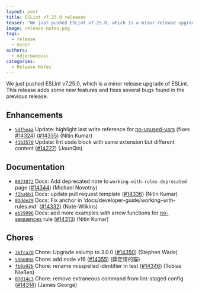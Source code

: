 ```yaml
---
layout: post
title: ESLint v7.25.0 released
teaser: "We just pushed ESLint v7.25.0, which is a minor release upgrade of ESLint. This release adds some new features and fixes several bugs found in the previous release."
image: release-notes.png
tags:
  - release
  - minor
authors:
  - mdjermanovic
categories:
  - Release Notes
---
```


We just pushed ESLint v7.25.0, which is a minor release upgrade of ESLint. This release adds some new features and fixes several bugs found in the previous release.










## Enhancements


* [`5df5e4a`](https://github.com/eslint/eslint/commit/5df5e4a9976964fcf4dc67e241d4e22ec1370fe0) Update: highlight last write reference for [no-unused-vars](/docs/rules/no-unused-vars) (fixes [#14324](https://github.com/eslint/eslint/issues/14324)) ([#14335](https://github.com/eslint/eslint/issues/14335)) (Nitin Kumar)
* [`41b3570`](https://github.com/eslint/eslint/commit/41b3570b6c014c534bb3208ed00050fd99842101) Update: lint code block with same extension but different content ([#14227](https://github.com/eslint/eslint/issues/14227)) (JounQin)






## Documentation


* [`0023872`](https://github.com/eslint/eslint/commit/00238729329b86b4f8af89ebfe278da3095a6075) Docs: Add deprecated note to `working-with-rules-deprecated` page ([#14344](https://github.com/eslint/eslint/issues/14344)) (Michael Novotny)
* [`f2babb1`](https://github.com/eslint/eslint/commit/f2babb1069194166e0ac1afd1269bbd06ac299b6) Docs: update pull request template ([#14336](https://github.com/eslint/eslint/issues/14336)) (Nitin Kumar)
* [`02dde29`](https://github.com/eslint/eslint/commit/02dde29eeb523ca24bc4ae7797d38627c3ba9fe9) Docs: Fix anchor in 'docs/developer-guide/working-with-rules.md' ([#14332](https://github.com/eslint/eslint/issues/14332)) (Nate-Wilkins)
* [`eb29996`](https://github.com/eslint/eslint/commit/eb299966bdc3920dd2c6f9774d95103d242fc409) Docs: add more examples with arrow functions for [no-sequences](/docs/rules/no-sequences) rule ([#14313](https://github.com/eslint/eslint/issues/14313)) (Nitin Kumar)








## Chores


* [`36fca70`](https://github.com/eslint/eslint/commit/36fca70fa29ab65080076810de98e09133254b8a) Chore: Upgrade eslump to 3.0.0 ([#14350](https://github.com/eslint/eslint/issues/14350)) (Stephen Wade)
* [`59b689a`](https://github.com/eslint/eslint/commit/59b689a0b3fa658b8380431007cc1facb4617a3b) Chore: add node v16 ([#14355](https://github.com/eslint/eslint/issues/14355)) (薛定谔的猫)
* [`fb0a92b`](https://github.com/eslint/eslint/commit/fb0a92b3d2fed4a17bc39b7f02c540cd1175ec7d) Chore: rename misspelled identifier in test ([#14346](https://github.com/eslint/eslint/issues/14346)) (Tobias Nießen)
* [`07d14c3`](https://github.com/eslint/eslint/commit/07d14c304c358fbc9c3d318e1377d2b2bda9179f) Chore: remove extraneous command from lint-staged config ([#14314](https://github.com/eslint/eslint/issues/14314)) (James George)


